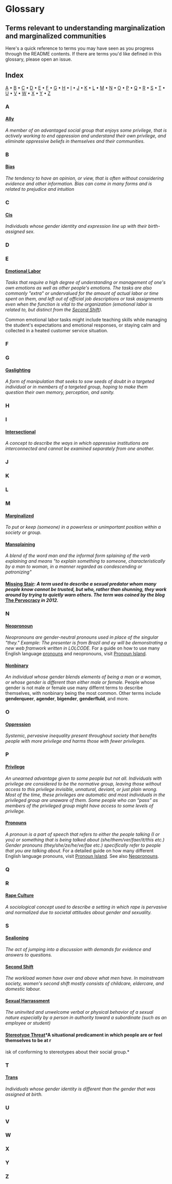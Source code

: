 # Glossary

## Terms relevant to understanding marginalization and marginalized communities

Here's a quick reference to terms you may have seen as you progress through the README contents. If there are terms you'd like defined in this glossary, please open an issue.

## Index
[A](#a) • [B](#b) • [C](#c) • [D](#d) • [E](#e) • [F](#f) • [G](#G) • [H](#h) • [I](#i) • [J](#j) • [K](#k) • [L](#l) • [M](#m) • [N](#n) • [O](#o) • [P](#p) • [Q](#Q) • [R](#R) • [S](#s) • [T](#t) • [U](#U) • [V](#V) • [W](#W) • [X](#X) • [Y](#Y) • [Z](#Z)

### A

#### [Ally](https://everydayfeminism.com/2013/11/things-allies-need-to-know/)

*A member of an advantaged social group that enjoys some privilege, that is _actively_ working to end oppression and understand their own privilege, and eliminate oppressive beliefs in themselves and their communities.*

### B

#### [Bias](https://en.wikipedia.org/wiki/Bias)

*The tendency to have an opinion, or view, that is often without considering evidence and other information. Bias can come in many forms and is related to prejudice and intuition*

### C

#### [Cis](http://itspronouncedmetrosexual.com/2011/11/list-of-cisgender-privileges/)

*Individuals whose gender identity and expression line up with their birth-assigned sex.*

### D
### E

#### [Emotional Labor](http://geekfeminism.wikia.com/wiki/Emotional_labor)

*Tasks that require a high degree of understanding or management of one's own emotions as well as other people's emotions. The tasks are also commonly "extra" or undervalued for the amount of actual labor or time spent on them, and left out of official job descriptions or task assignments even when the function is vital to the organization (emotional labor is related to, but distinct from the [Second Shift](#second-shift--the-workload-women-have-over-and-above-what-men-have-in-mainstream-society-womens-second-shift-mostly-consists-of-childcare-eldercare-and-domestic-labour)).*

Common emotional labor tasks might include teaching skills while managing the student's expectations and emotional responses, or staying calm and collected in a heated customer service situation.

### F
### G

#### [Gaslighting](http://www.thehotline.org/2014/05/29/what-is-gaslighting/)

*A form of manipulation that seeks to sow seeds of doubt in a targeted individual or in members of a targeted group, hoping to make them question their own memory, perception, and sanity.*

### H
### I

#### [Intersectional](http://geekfeminism.wikia.com/wiki/Intersectionality)

*A concept to describe the ways in which oppressive institutions are interconnected and cannot be examined separately from one another.*

### J
### K
### L
### M


#### [Marginalized](https://en.wikipedia.org/wiki/Social_exclusion)

*To put or keep (someone) in a powerless or unimportant position within a society or group.*

#### [Mansplaining](https://en.wikipedia.org/wiki/Mansplaining)

*A blend of the word man and the informal form splaining of the verb explaining and means "to explain something to someone, characteristically by a man to woman, in a manner regarded as condescending or patronizing"*

#### [Missing Stair](https://en.wikipedia.org/wiki/Missing_stair): *A term used to describe a sexual predator whom many people know cannot be trusted, but who, rather than shunning, they work around by trying to quietly warn others. The term was coined by the blog* [The Pervocracy](http://pervocracy.blogspot.com/2012/06/missing-stair.html) *in 2012.*


### N

#### [Neopronoun](https://nonbinary.miraheze.org/wiki/List_of_neopronouns)

*Neopronouns are gender-neutral pronouns used in place of the singular "they." Example: The presenter is from Brazil and ey will be demonstrating a new web framwork written in LOLCODE.* For a guide on how to use many English language [pronouns](#pronouns) and neopronouns, visit [Pronoun Island](https://pronoun.is/).

#### [Nonbinary](https://transequality.org/issues/resources/understanding-non-binary-people-how-to-be-respectful-and-supportive)

*An individual whose gender blends elements of being a man or a woman, or whose gender is different than either male or female.* People whose gender is not male or female use many differnt terms to describe themselves, with nonbinary being the most common. Other terms include **genderqueer**, **agender**, **bigender**, **genderfluid**, and more.

### O

#### [Oppression](https://www.huffingtonpost.com/chris-boeskool/when-youre-accustomed-to-privilege_b_9460662.html)

*Systemic, pervasive inequality present throughout society that benefits people with more privilege and harms those with fewer privileges.*

### P

#### [Privilege](https://everydayfeminism.com/2014/09/what-is-privilege/)

*An unearned advantage given to some people but not all. Individuals with privilege are considered to be the normative group, leaving those without access to this privilege invisible, unnatural, deviant, or just plain wrong. Most of the time, these privileges are automatic and most individuals in the privileged group are unaware of them. Some people who can “pass” as members of the privileged group might have access to some levels of privilege.*

#### [Pronouns](https://uwm.edu/lgbtrc/support/gender-pronouns/)

*A pronoun is a part of speech that refers to either the people talking (I or you) or something that is being talked about (she/them/ver/faer/it/this etc.) Gender pronouns (they/she/ze/he/ve/fae etc.) specifically refer to people that you are talking about.* For a detailed guide on how many different English language pronouns, visit [Pronoun Island](https://pronoun.is/). See also [Neopronouns](#neopronouns).

### Q
### R

#### [Rape Culture](https://en.wikipedia.org/wiki/Rape_culture)

*A sociological concept used to describe a setting in which rape is pervasive and normalized due to societal attitudes about gender and sexuality.*
### S


#### [Sealioning](http://simplikation.com/why-sealioning-is-bad/)

*The act of jumping into a discussion with demands for evidence and answers to questions.*

#### [Second Shift](http://geekfeminism.wikia.com/wiki/Second_shift)

*The workload women have over and above what men have. In mainstream society, women's second shift mostly consists of childcare, eldercare, and domestic labour.*

#### [Sexual Harrassment](https://www.merriam-webster.com/dictionary/sexual%20harassment)

*The uninvited and unwelcome verbal or physical behavior of a sexual nature especially by a person in authority toward a subordinate (such as an employee or student)*

#### [Stereotype Threat](https://en.wikipedia.org/wiki/Stereotype_threat)*A situational predicament in which people are or feel themselves to be at r

isk of conforming to stereotypes about their social group.*

### T

#### [Trans](http://www.glaad.org/reference/transgender)

*Individuals whose gender identity is different than the gender that was assigned at birth.*

### U
### V
### W
### X
### Y
### Z
